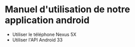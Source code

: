 # Manuel d'utilisation de notre application android

- Utiliser le téléphone Nexus 5X
- Utiliser l'API Android 33